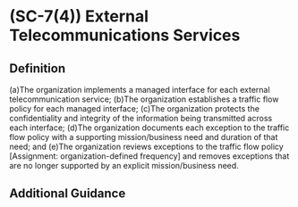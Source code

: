 
# (SC-7(4)) External Telecommunications Services

## Definition

(a)The organization implements a managed interface for each external telecommunication service;
(b)The organization establishes a traffic flow policy for each managed interface;
(c)The organization protects the confidentiality and integrity of the information being transmitted across each interface;
(d)The organization documents each exception to the traffic flow policy with a supporting mission/business need and duration of that need; and
(e)The organization reviews exceptions to the traffic flow policy [Assignment: organization-defined frequency] and removes exceptions that are no longer supported by an explicit mission/business need.

## Additional Guidance



